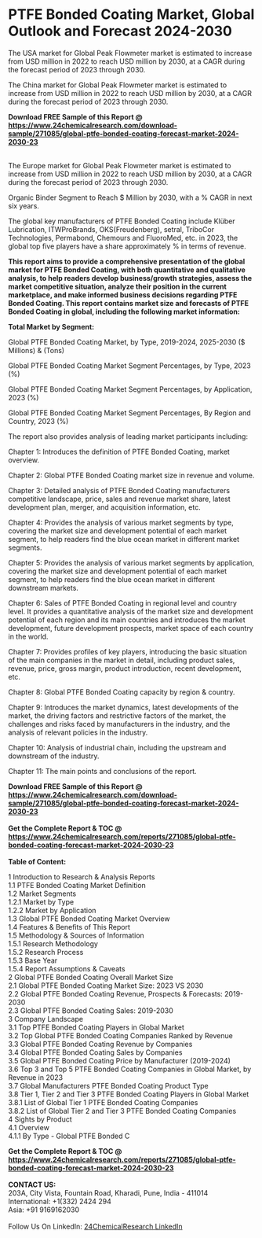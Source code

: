 <h1>PTFE Bonded Coating Market, Global Outlook and Forecast 2024-2030</h1><p>The USA market for Global Peak Flowmeter market is estimated to increase from USD million in 2022 to reach USD million by 2030, at a CAGR during the forecast period of 2023 through 2030.</p><p>
</p><p>The China market for Global Peak Flowmeter market is estimated to increase from USD million in 2022 to reach USD million by 2030, at a CAGR during the forecast period of 2023 through 2030.</p><div><b>Download FREE Sample of this Report @ 
            <a href="https://www.24chemicalresearch.com/download-sample/271085/global-ptfe-bonded-coating-forecast-market-2024-2030-23">
            https://www.24chemicalresearch.com/download-sample/271085/global-ptfe-bonded-coating-forecast-market-2024-2030-23</a></b></div><br><p>
</p><p>The Europe market for Global Peak Flowmeter market is estimated to increase from USD million in 2022 to reach USD million by 2030, at a CAGR during the forecast period of 2023 through 2030.</p><p>
Organic Binder Segment to Reach $ Million by 2030, with a % CAGR in next six years.</p><p>
The global key manufacturers of PTFE Bonded Coating include Klüber Lubrication, ITWProBrands, OKS(Freudenberg), setral, TriboCor Technologies, Permabond, Chemours and FluoroMed, etc. in 2023, the global top five players have a share approximately % in terms of revenue.</p><p>
<strong>This report aims to provide a comprehensive presentation of the global market for PTFE Bonded Coating, with both quantitative and qualitative analysis, to help readers develop business/growth strategies, assess the market competitive situation, analyze their position in the current marketplace, and make informed business decisions regarding PTFE Bonded Coating. This report contains market size and forecasts of PTFE Bonded Coating in global, including the following market information:</strong></p><p>
</p><p>
<strong>Total Market by Segment:</strong></p><p>
Global PTFE Bonded Coating Market, by Type, 2019-2024, 2025-2030 ($ Millions) &amp; (Tons)</p><p>
Global PTFE Bonded Coating Market Segment Percentages, by Type, 2023 (%)</p><p>
</p><p>
Global PTFE Bonded Coating Market Segment Percentages, by Application, 2023 (%)</p><p>
</p><p>
Global PTFE Bonded Coating Market Segment Percentages, By Region and Country, 2023 (%)</p><p>
</p><p>
The report also provides analysis of leading market participants including:</p><p>
</p><p>
</p><p>
Chapter 1: Introduces the definition of PTFE Bonded Coating, market overview.</p><p>
Chapter 2: Global PTFE Bonded Coating market size in revenue and volume.</p><p>
Chapter 3: Detailed analysis of PTFE Bonded Coating manufacturers competitive landscape, price, sales and revenue market share, latest development plan, merger, and acquisition information, etc.</p><p>
Chapter 4: Provides the analysis of various market segments by type, covering the market size and development potential of each market segment, to help readers find the blue ocean market in different market segments.</p><p>
Chapter 5: Provides the analysis of various market segments by application, covering the market size and development potential of each market segment, to help readers find the blue ocean market in different downstream markets.</p><p>
Chapter 6: Sales of PTFE Bonded Coating in regional level and country level. It provides a quantitative analysis of the market size and development potential of each region and its main countries and introduces the market development, future development prospects, market space of each country in the world.</p><p>
Chapter 7: Provides profiles of key players, introducing the basic situation of the main companies in the market in detail, including product sales, revenue, price, gross margin, product introduction, recent development, etc.</p><p>
Chapter 8: Global PTFE Bonded Coating capacity by region &amp; country.</p><p>
Chapter 9: Introduces the market dynamics, latest developments of the market, the driving factors and restrictive factors of the market, the challenges and risks faced by manufacturers in the industry, and the analysis of relevant policies in the industry.</p><p>
Chapter 10: Analysis of industrial chain, including the upstream and downstream of the industry.</p><p>
Chapter 11: The main points and conclusions of the report.</p><div><b>Download FREE Sample of this Report @ 
            <a href="https://www.24chemicalresearch.com/download-sample/271085/global-ptfe-bonded-coating-forecast-market-2024-2030-23">
            https://www.24chemicalresearch.com/download-sample/271085/global-ptfe-bonded-coating-forecast-market-2024-2030-23</a></b></div><br><div><b>Get the Complete Report & TOC @ 
            <a href="https://www.24chemicalresearch.com/reports/271085/global-ptfe-bonded-coating-forecast-market-2024-2030-23">
            https://www.24chemicalresearch.com/reports/271085/global-ptfe-bonded-coating-forecast-market-2024-2030-23</a></b></div><br>
            <b>Table of Content:</b><p>1 Introduction to Research & Analysis Reports<br />
    1.1 PTFE Bonded Coating Market Definition<br />
    1.2 Market Segments<br />
        1.2.1 Market by Type<br />
        1.2.2 Market by Application<br />
    1.3 Global PTFE Bonded Coating Market Overview<br />
    1.4 Features & Benefits of This Report<br />
    1.5 Methodology & Sources of Information<br />
        1.5.1 Research Methodology<br />
        1.5.2 Research Process<br />
        1.5.3 Base Year<br />
        1.5.4 Report Assumptions & Caveats<br />
2 Global PTFE Bonded Coating Overall Market Size<br />
    2.1 Global PTFE Bonded Coating Market Size: 2023 VS 2030<br />
    2.2 Global PTFE Bonded Coating Revenue, Prospects & Forecasts: 2019-2030<br />
    2.3 Global PTFE Bonded Coating Sales: 2019-2030<br />
3 Company Landscape<br />
    3.1 Top PTFE Bonded Coating Players in Global Market<br />
    3.2 Top Global PTFE Bonded Coating Companies Ranked by Revenue<br />
    3.3 Global PTFE Bonded Coating Revenue by Companies<br />
    3.4 Global PTFE Bonded Coating Sales by Companies<br />
    3.5 Global PTFE Bonded Coating Price by Manufacturer (2019-2024)<br />
    3.6 Top 3 and Top 5 PTFE Bonded Coating Companies in Global Market, by Revenue in 2023<br />
    3.7 Global Manufacturers PTFE Bonded Coating Product Type<br />
    3.8 Tier 1, Tier 2 and Tier 3 PTFE Bonded Coating Players in Global Market<br />
        3.8.1 List of Global Tier 1 PTFE Bonded Coating Companies<br />
        3.8.2 List of Global Tier 2 and Tier 3 PTFE Bonded Coating Companies<br />
4 Sights by Product<br />
    4.1 Overview<br />
        4.1.1 By Type - Global PTFE Bonded C</p><div><b>Get the Complete Report & TOC @ 
            <a href="https://www.24chemicalresearch.com/reports/271085/global-ptfe-bonded-coating-forecast-market-2024-2030-23">
            https://www.24chemicalresearch.com/reports/271085/global-ptfe-bonded-coating-forecast-market-2024-2030-23</a></b></div><br><b>CONTACT US:</b><br>
            203A, City Vista, Fountain Road, Kharadi, Pune, India - 411014<br>
            International: +1(332) 2424 294<br>
            Asia: +91 9169162030 <br><br>
            Follow Us On LinkedIn: <a href="https://www.linkedin.com/company/24chemicalresearch/">24ChemicalResearch LinkedIn</a>